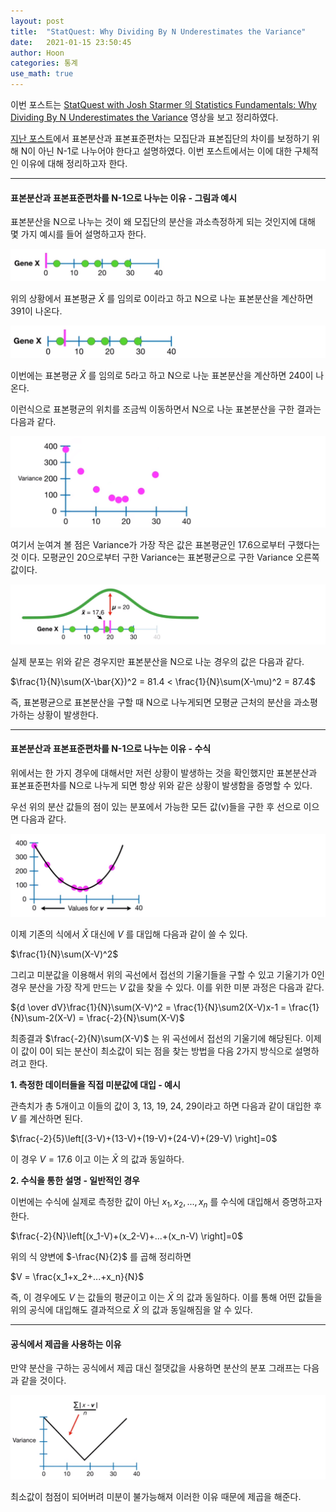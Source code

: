 ```yaml
---
layout: post
title:  "StatQuest: Why Dividing By N Underestimates the Variance"
date:   2021-01-15 23:50:45
author: Hoon
categories: 통계
use_math: true
---
```


이번 포스트는 [StatQuest with Josh Starmer 의 Statistics Fundamentals: Why Dividing By N Underestimates the Variance](https://www.youtube.com/watch?v=sHRBg6BhKjI) 영상을 보고 정리하였다. 

[지난 포스트](https://hoon-923.github.io/%ED%86%B5%EA%B3%84/2021/01/14/StatQuest-The-Mean,-Variance-and-Standard-Deviation.html)에서 표본분산과 표본표준편차는 모집단과 표본집단의 차이를 보정하기 위해 N이 아닌 N-1로 나누어야 한다고 설명하였다. 이번 포스트에서는 이에 대한 구체적인 이유에 대해 정리하고자 한다.

----

#### 표본분산과 표본표준편차를 N-1으로 나누는 이유 - 그림과 예시

표본분산을 N으로 나누는 것이 왜 모집단의 분산을 과소측정하게 되는 것인지에 대해 몇 가지 예시를 들어 설명하고자 한다.

![StatQuestN-1.PNG](https://github.com/hoon-923/hoon-923.github.io/blob/master/_images/StatQuestN-1.PNG?raw=true)

위의 상황에서 표본평균 $\bar{X}$ 를 임의로 0이라고 하고 N으로 나눈 표본분산을 계산하면 391이 나온다.

![StatQuestN-2.PNG](https://github.com/hoon-923/hoon-923.github.io/blob/master/_images/StatQuestN-2.PNG?raw=true)

이번에는 표본평균  $\bar{X}$ 를 임의로 5라고 하고 N으로 나눈 표본분산을 계산하면 240이 나온다.

이런식으로 표본평균의 위치를 조금씩 이동하면서 N으로 나눈 표본분산을 구한 결과는 다음과 같다.

![](https://github.com/hoon-923/hoon-923.github.io/blob/master/_images/StatQuestN-3.PNG?raw=true)

여기서 눈여겨 볼 점은 Variance가 가장 작은 값은 표본평균인 17.6으로부터 구했다는 것 이다. 모평균인 20으로부터 구한 Variance는 표본평균으로 구한 Variance 오른쪽 값이다.

![StatQuestN-4.PNG](https://github.com/hoon-923/hoon-923.github.io/blob/master/_images/StatQuestN-4.PNG?raw=true)

실제 분포는 위와 같은 경우지만 표본분산을 N으로 나눈 경우의 값은 다음과 같다.

$\frac{1}{N}\sum(X-\bar{X})^2 = 81.4  < \frac{1}{N}\sum(X-\mu)^2 = 87.4$

즉, 표본평균으로 표본분산을 구할 때 N으로 나누게되면 모평균 근처의 분산을 과소평가하는 상황이 발생한다. 

-----

#### 표본분산과 표본표준편차를 N-1으로 나누는 이유 - 수식

위에서는 한 가지 경우에 대해서만 저런 상황이 발생하는 것을 확인했지만 표본분산과 표본표준편차를 N으로 나누게 되면 항상 위와 같은 상황이 발생함을 증명할 수 있다.

우선 위의 분산 값들의 점이 있는 분포에서 가능한 모든 값(v)들을 구한 후 선으로 이으면 다음과 같다.

![StatQuestN-5.PNG](https://github.com/hoon-923/hoon-923.github.io/blob/master/_images/StatQuestN-5.PNG?raw=true)

이제 기존의 식에서 $\bar{X}$ 대신에 $V$ 를 대입해 다음과 같이 쓸 수 있다.

$\frac{1}{N}\sum(X-V)^2$

그리고 미분값을 이용해서 위의 곡선에서 접선의 기울기들을 구할 수 있고 기울기가 0인 경우 분산을 가장 작게 만드는 $V$ 값을 찾을 수 있다. 이를 위한 미분 과정은 다음과 같다.

${d \over dV}\frac{1}{N}\sum(X-V)^2 = \frac{1}{N}\sum2(X-V)x-1 = \frac{1}{N}\sum-2(X-V) = \frac{-2}{N}\sum(X-V)$

최종결과 $\frac{-2}{N}\sum(X-V)$ 는 위 곡선에서 접선의 기울기에 해당된다. 이제 이 값이 0이 되는 분산이 최소값이 되는 점을 찾는 방법을 다음 2가지 방식으로 설명하려고 한다.

**1. 측정한 데이터들을 직접 미분값에 대입 - 예시**

관측치가 총 5개이고 이들의 값이 3, 13, 19, 24, 29이라고 하면 다음과 같이 대입한 후 $V$ 를 계산하면 된다.

$\frac{-2}{5}\left[(3-V)+(13-V)+(19-V)+(24-V)+(29-V) \right]=0$

이 경우 $V=17.6$ 이고 이는 $\bar{X}$ 의 값과 동일하다.

**2. 수식을 통한 설명 - 일반적인 경우**

이번에는 수식에 실제로 측정한 값이 아닌 $x_1,x_2, ... ,x_n$ 를 수식에 대입해서 증명하고자 한다.

$\frac{-2}{N}\left[(x_1-V)+(x_2-V)+...+(x_n-V) \right]=0$

위의 식 양변에 $-\frac{N}{2}$ 를 곱해 정리하면

$V = \frac{x_1+x_2+...+x_n}{N}$

즉, 이 경우에도 $V$ 는 값들의 평균이고 이는 $\bar{X}$ 의 값과 동일하다. 이를 통해 어떤 값들을 위의 공식에 대입해도 결과적으로  $\bar{X}$ 의 값과 동일해짐을 알 수 있다.

----

#### 공식에서 제곱을 사용하는 이유

만약 분산을 구하는 공식에서 제곱 대신 절댓값을 사용하면 분산의 분포 그래프는 다음과 같을 것이다.

![StatQuestN-6.PNG](https://github.com/hoon-923/hoon-923.github.io/blob/master/_images/StatQuestN-6.PNG?raw=true)

최소값이 첨점이 되어버려 미분이 불가능해져 이러한 이유 때문에 제곱을 해준다.